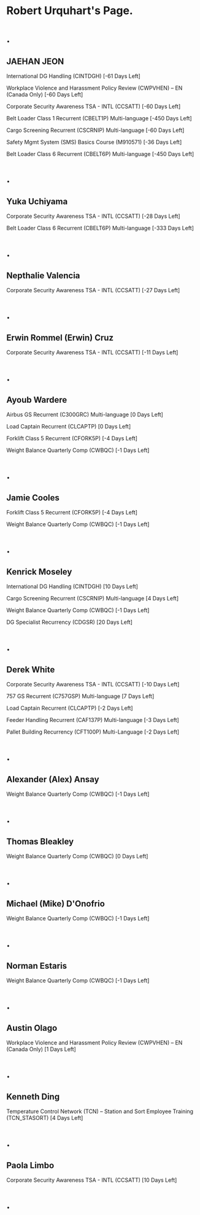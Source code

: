 Robert Urquhart's Page.
=

.
=

JAEHAN JEON
-----------


International DG Handling (CINTDGH) [-61 Days Left]


Workplace Violence and Harassment Policy Review (CWPVHEN) – EN (Canada Only) [-60 Days Left]


Corporate Security Awareness TSA - INTL (CCSATT) [-60 Days Left]


Belt Loader Class 1 Recurrent (CBELT1P) Multi-language [-450 Days Left]


Cargo Screening Recurrent (CSCRNIP) Multi-language [-60 Days Left]


Safety Mgmt System (SMS) Basics Course (M910571) [-36 Days Left]


Belt Loader Class 6 Recurrent (CBELT6P) Multi-language [-450 Days Left]

.
=

Yuka Uchiyama
-------------


Corporate Security Awareness TSA - INTL (CCSATT) [-28 Days Left]


Belt Loader Class 6 Recurrent (CBELT6P) Multi-language [-333 Days Left]

.
=

Nepthalie Valencia
------------------


Corporate Security Awareness TSA - INTL (CCSATT) [-27 Days Left]

.
=

Erwin Rommel (Erwin) Cruz
-------------------------


Corporate Security Awareness TSA - INTL (CCSATT) [-11 Days Left]

.
=

Ayoub Wardere
-------------


Airbus GS Recurrent (C300GRC) Multi-language [0 Days Left]


Load Captain Recurrent (CLCAPTP) [0 Days Left]


Forklift Class 5 Recurrent (CFORK5P) [-4 Days Left]


Weight Balance Quarterly Comp (CWBQC) [-1 Days Left]

.
=

Jamie Cooles
------------


Forklift Class 5 Recurrent (CFORK5P) [-4 Days Left]


Weight Balance Quarterly Comp (CWBQC) [-1 Days Left]

.
=

Kenrick Moseley
---------------


International DG Handling (CINTDGH) [10 Days Left]


Cargo Screening Recurrent (CSCRNIP) Multi-language [4 Days Left]


Weight Balance Quarterly Comp (CWBQC) [-1 Days Left]


DG Specialist Recurrency (CDGSR) [20 Days Left]

.
=

Derek White
-----------


Corporate Security Awareness TSA - INTL (CCSATT) [-10 Days Left]


757 GS Recurrent (C757GSP) Multi-language [7 Days Left]


Load Captain Recurrent (CLCAPTP) [-2 Days Left]


Feeder Handling Recurrent (CAF137P) Multi-language [-3 Days Left]


Pallet Building Recurrency (CFT100P) Multi-Language [-2 Days Left]

.
=

Alexander (Alex) Ansay
----------------------


Weight Balance Quarterly Comp (CWBQC) [-1 Days Left]

.
=

Thomas Bleakley
---------------


Weight Balance Quarterly Comp (CWBQC) [0 Days Left]

.
=

Michael (Mike) D'Onofrio
------------------------


Weight Balance Quarterly Comp (CWBQC) [-1 Days Left]

.
=

Norman Estaris
--------------


Weight Balance Quarterly Comp (CWBQC) [-1 Days Left]

.
=

Austin Olago
------------


Workplace Violence and Harassment Policy Review (CWPVHEN) – EN (Canada Only) [1 Days Left]

.
=

Kenneth Ding
------------


Temperature Control Network (TCN) – Station and Sort Employee Training (TCN\_STASORT) [4 Days Left]

.
=

Paola Limbo
-----------


Corporate Security Awareness TSA - INTL (CCSATT) [10 Days Left]

.
=

